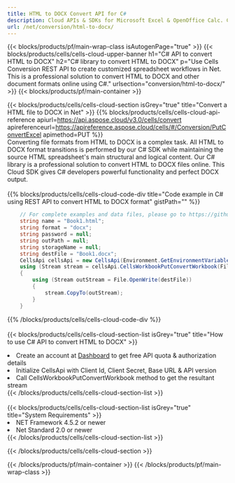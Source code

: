 ```yaml
---
title: HTML to DOCX Convert API for C# 
description: Cloud APIs & SDKs for Microsoft Excel & OpenOffice Calc. Convert spreadsheet to other format file. 
url: /net/conversion/html-to-docx/
---
```



{{< blocks/products/pf/main-wrap-class isAutogenPage="true" >}}
{{< blocks/products/cells/cells-cloud-upper-banner h1="C# API to convert HTML to DOCX" h2="C# library to convert HTML to DOCX" p="Use Cells Conversion REST API to create customized spreadsheet workflows in Net. This is a professional solution to convert HTML to DOCX and other document formats online using C#." urlsection="conversion/html-to-docx/" >}}
{{< blocks/products/pf/main-container >}}

{{< blocks/products/cells/cells-cloud-section isGrey="true"  title="Convert a HTML file to DOCX in Net" >}}
{{% blocks/products/cells/cells-cloud-api-reference  apiurl=https://api.aspose.cloud/v3.0/cells/convert  apireferenceurl=https://apireference.aspose.cloud/cells/#/Conversion/PutConvertExcel  apimethod=PUT %}}
<br/>
Converting file formats from HTML to DOCX is a complex task. All HTML to DOCX format transitions is performed by our C# SDK while maintaining the source HTML spreadsheet's main structural and logical content. Our C# library is a professional solution to convert HTML to DOCX files online. This Cloud SDK gives C# developers powerful functionality and perfect DOCX output.
<br/>
<br/>
{{% blocks/products/cells/cells-cloud-code-div title="Code example in C# using REST API to convert HTML to DOCX format" gistPath="" %}}
 
```cs
    // For complete examples and data files, please go to https://github.com/aspose-cells-cloud/aspose-cells-cloud-dotnet/
    string name = "Book1.html";
    string format = "docx";
    string password = null;
    string outPath = null;
    string storageName = null;
    string destFile = "Book1.docx";
    CellsApi cellsApi = new CellsApi(Environment.GetEnvironmentVariable("ProductClientId"), Environment.GetEnvironmentVariable("ProductClientSecret"));
    using (Stream stream = cellsApi.CellsWorkbookPutConvertWorkbook(File.OpenRead(name), format, password, outPath, storageName))
    {
        using (Stream outStream = File.OpenWrite(destFile))
        {
            stream.CopyTo(outStream);
        }
    }
```
 
{{% /blocks/products/cells/cells-cloud-code-div  %}}
<br/>
<br/>
{{< blocks/products/cells/cells-cloud-section-list isGrey="true"  title="How to use C# API to convert  HTML to DOCX" >}}
<li>Create an account at <a href="https://dashboard.aspose.cloud/">Dashboard</a> to get free API quota & authorization details</li>
<li>Initialize CellsApi with Client Id, Client Secret, Base URL & API version</li>
<li>Call CellsWorkbookPutConvertWorkbook method to get the resultant stream</li>
{{< /blocks/products/cells/cells-cloud-section-list >}}
<br/>
<br/>
{{< blocks/products/cells/cells-cloud-section-list isGrey="true"  title="System Requirements" >}}
<li>NET Framework 4.5.2 or newer</li>
<li>Net Standard 2.0 or newer</li>
{{< /blocks/products/cells/cells-cloud-section-list >}}

{{< /blocks/products/cells/cells-cloud-section >}}

{{< /blocks/products/pf/main-container >}}
{{< /blocks/products/pf/main-wrap-class >}}
